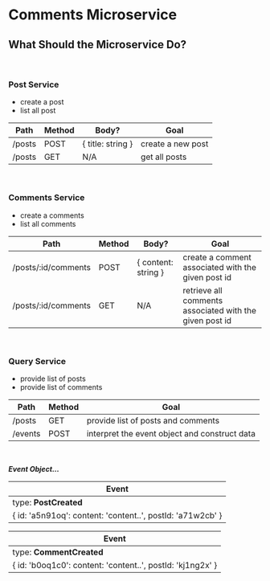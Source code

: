# Comments Microservice


## What Should the Microservice Do?

<br>

### **Post Service**
- create a post
- list all post


|Path  | Method | Body? | Goal |
|--|--|--|--|
| /posts | POST | { title: string } | create a new post |
|/posts|GET|N/A|get all posts|

<br>

### **Comments Service**
- create a comments
- list all comments

|Path  | Method | Body? | Goal |
|--|--|--|--|
| /posts/:id/comments | POST | { content: string } | create a comment associated with the given post id |
|/posts/:id/comments|GET|N/A|retrieve all comments associated with the given post id|
<br>

### **Query Service**
- provide list of posts
- provide list of comments

|Path  | Method | Goal |
|--|--|--|
| /posts | GET | provide list of posts and comments
| /events | POST | interpret the event object and construct data

<br>

_**Event Object...**_

|Event|
|--|
|type: **PostCreated**|
|{ id: 'a5n91oq': content: 'content..', postId: 'a71w2cb' }|

|Event|
|--|
|type: **CommentCreated**|
|{ id: 'b0oq1c0': content: 'content..', postId: 'kj1ng2x' }|